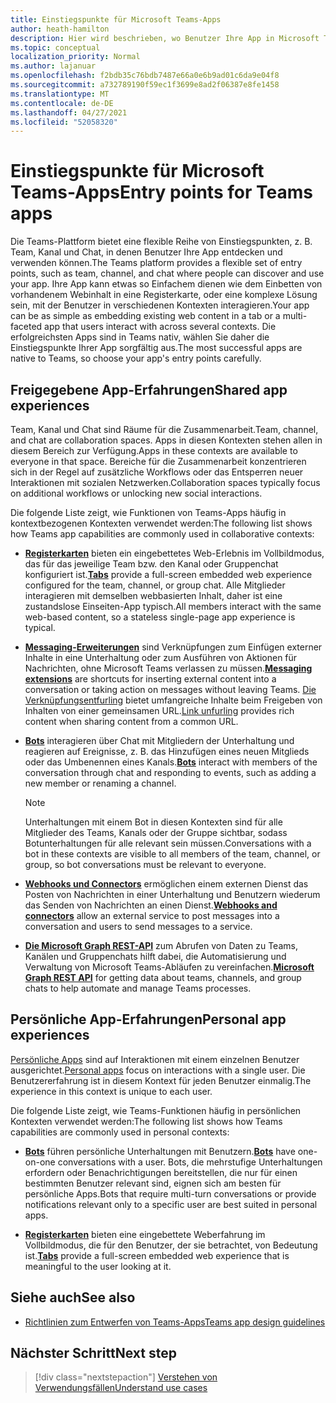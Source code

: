 ```yaml
---
title: Einstiegspunkte für Microsoft Teams-Apps
author: heath-hamilton
description: Hier wird beschrieben, wo Benutzer Ihre App in Microsoft Teams finden und verwenden können.
ms.topic: conceptual
localization_priority: Normal
ms.author: lajanuar
ms.openlocfilehash: f2bdb35c76bdb7487e66a0e6b9ad01c6da9e04f8
ms.sourcegitcommit: a732789190f59ec1f3699e8ad2f06387e8fe1458
ms.translationtype: MT
ms.contentlocale: de-DE
ms.lasthandoff: 04/27/2021
ms.locfileid: "52058320"
---
```

# <a name="entry-points-for-teams-apps"></a><span data-ttu-id="da99d-103">Einstiegspunkte für Microsoft Teams-Apps</span><span class="sxs-lookup"><span data-stu-id="da99d-103">Entry points for Teams apps</span></span>

<span data-ttu-id="da99d-104">Die Teams-Plattform bietet eine flexible Reihe von Einstiegspunkten, z. B. Team, Kanal und Chat, in denen Benutzer Ihre App entdecken und verwenden können.</span><span class="sxs-lookup"><span data-stu-id="da99d-104">The Teams platform provides a flexible set of entry points, such as team, channel, and chat where people can discover and use your app.</span></span> <span data-ttu-id="da99d-105">Ihre App kann etwas so Einfachem dienen wie dem Einbetten von vorhandenem Webinhalt in eine Registerkarte, oder eine komplexe Lösung sein, mit der Benutzer in verschiedenen Kontexten interagieren.</span><span class="sxs-lookup"><span data-stu-id="da99d-105">Your app can be as simple as embedding existing web content in a tab or a multi-faceted app that users interact with across several contexts.</span></span>
<span data-ttu-id="da99d-106">Die erfolgreichsten Apps sind in Teams nativ, wählen Sie daher die Einstiegspunkte Ihrer App sorgfältig aus.</span><span class="sxs-lookup"><span data-stu-id="da99d-106">The most successful apps are native to Teams, so choose your app's entry points carefully.</span></span>

## <a name="shared-app-experiences"></a><span data-ttu-id="da99d-107">Freigegebene App-Erfahrungen</span><span class="sxs-lookup"><span data-stu-id="da99d-107">Shared app experiences</span></span>

<span data-ttu-id="da99d-108">Team, Kanal und Chat sind Räume für die Zusammenarbeit.</span><span class="sxs-lookup"><span data-stu-id="da99d-108">Team, channel, and chat are collaboration spaces.</span></span> <span data-ttu-id="da99d-109">Apps in diesen Kontexten stehen allen in diesem Bereich zur Verfügung.</span><span class="sxs-lookup"><span data-stu-id="da99d-109">Apps in these contexts are available to everyone in that space.</span></span> <span data-ttu-id="da99d-110">Bereiche für die Zusammenarbeit konzentrieren sich in der Regel auf zusätzliche Workflows oder das Entsperren neuer Interaktionen mit sozialen Netzwerken.</span><span class="sxs-lookup"><span data-stu-id="da99d-110">Collaboration spaces typically focus on additional workflows or unlocking new social interactions.</span></span>

<span data-ttu-id="da99d-111">Die folgende Liste zeigt, wie Funktionen von Teams-Apps häufig in kontextbezogenen Kontexten verwendet werden:</span><span class="sxs-lookup"><span data-stu-id="da99d-111">The following list shows how Teams app capabilities are commonly used in collaborative contexts:</span></span>

* <span data-ttu-id="da99d-112">[**Registerkarten**](~/tabs/what-are-tabs.md) bieten ein eingebettetes Web-Erlebnis im Vollbildmodus, das für das jeweilige Team bzw. den Kanal oder Gruppenchat konfiguriert ist.</span><span class="sxs-lookup"><span data-stu-id="da99d-112">[**Tabs**](~/tabs/what-are-tabs.md) provide a full-screen embedded web experience configured for the team, channel, or group chat.</span></span> <span data-ttu-id="da99d-113">Alle Mitglieder interagieren mit demselben webbasierten Inhalt, daher ist eine zustandslose Einseiten-App typisch.</span><span class="sxs-lookup"><span data-stu-id="da99d-113">All members interact with the same web-based content, so a stateless single-page app experience is typical.</span></span>

* <span data-ttu-id="da99d-114">[**Messaging-Erweiterungen**](~/messaging-extensions/what-are-messaging-extensions.md) sind Verknüpfungen zum Einfügen externer Inhalte in eine Unterhaltung oder zum Ausführen von Aktionen für Nachrichten, ohne Microsoft Teams verlassen zu müssen.</span><span class="sxs-lookup"><span data-stu-id="da99d-114">[**Messaging extensions**](~/messaging-extensions/what-are-messaging-extensions.md) are shortcuts for inserting external content into a conversation or taking action on messages without leaving Teams.</span></span> <span data-ttu-id="da99d-115">[Die Verknüpfungsentfurling](~/messaging-extensions/how-to/link-unfurling.md) bietet umfangreiche Inhalte beim Freigeben von Inhalten von einer gemeinsamen URL.</span><span class="sxs-lookup"><span data-stu-id="da99d-115">[Link unfurling](~/messaging-extensions/how-to/link-unfurling.md) provides rich content when sharing content from a common URL.</span></span>

* <span data-ttu-id="da99d-116">[**Bots**](~/bots/what-are-bots.md) interagieren über Chat mit Mitgliedern der Unterhaltung und reagieren auf Ereignisse, z. B. das Hinzufügen eines neuen Mitglieds oder das Umbenennen eines Kanals.</span><span class="sxs-lookup"><span data-stu-id="da99d-116">[**Bots**](~/bots/what-are-bots.md) interact with members of the conversation through chat and responding to events, such as adding a new member or renaming a channel.</span></span> 
   > [!NOTE]
   > <span data-ttu-id="da99d-117">Unterhaltungen mit einem Bot in diesen Kontexten sind für alle Mitglieder des Teams, Kanals oder der Gruppe sichtbar, sodass Botunterhaltungen für alle relevant sein müssen.</span><span class="sxs-lookup"><span data-stu-id="da99d-117">Conversations with a bot in these contexts are visible to all members of the team, channel, or group, so bot conversations must be relevant to everyone.</span></span>

* <span data-ttu-id="da99d-118">[**Webhooks und Connectors**](~/webhooks-and-connectors/what-are-webhooks-and-connectors.md) ermöglichen einem externen Dienst das Posten von Nachrichten in einer Unterhaltung und Benutzern wiederum das Senden von Nachrichten an einen Dienst.</span><span class="sxs-lookup"><span data-stu-id="da99d-118">[**Webhooks and connectors**](~/webhooks-and-connectors/what-are-webhooks-and-connectors.md) allow an external service to post messages into a conversation and users to send messages to a service.</span></span>

* <span data-ttu-id="da99d-119">[**Die Microsoft Graph REST-API**](https://docs.microsoft.com/graph/teams-concept-overview) zum Abrufen von Daten zu Teams, Kanälen und Gruppenchats hilft dabei, die Automatisierung und Verwaltung von Microsoft Teams-Abläufen zu vereinfachen.</span><span class="sxs-lookup"><span data-stu-id="da99d-119">[**Microsoft Graph REST API**](https://docs.microsoft.com/graph/teams-concept-overview) for getting data about teams, channels, and group chats to help automate and manage Teams processes.</span></span>

## <a name="personal-app-experiences"></a><span data-ttu-id="da99d-120">Persönliche App-Erfahrungen</span><span class="sxs-lookup"><span data-stu-id="da99d-120">Personal app experiences</span></span>

<span data-ttu-id="da99d-121">[Persönliche Apps](../concepts/design/personal-apps.md) sind auf Interaktionen mit einem einzelnen Benutzer ausgerichtet.</span><span class="sxs-lookup"><span data-stu-id="da99d-121">[Personal apps](../concepts/design/personal-apps.md) focus on interactions with a single user.</span></span> <span data-ttu-id="da99d-122">Die Benutzererfahrung ist in diesem Kontext für jeden Benutzer einmalig.</span><span class="sxs-lookup"><span data-stu-id="da99d-122">The experience in this context is unique to each user.</span></span>

<span data-ttu-id="da99d-123">Die folgende Liste zeigt, wie Teams-Funktionen häufig in persönlichen Kontexten verwendet werden:</span><span class="sxs-lookup"><span data-stu-id="da99d-123">The following list shows how Teams capabilities are commonly used in personal contexts:</span></span>

* <span data-ttu-id="da99d-124">[**Bots**](~/bots/what-are-bots.md) führen persönliche Unterhaltungen mit Benutzern.</span><span class="sxs-lookup"><span data-stu-id="da99d-124">[**Bots**](~/bots/what-are-bots.md) have one-on-one conversations with a user.</span></span> <span data-ttu-id="da99d-125">Bots, die mehrstufige Unterhaltungen erfordern oder Benachrichtigungen bereitstellen, die nur für einen bestimmten Benutzer relevant sind, eignen sich am besten für persönliche Apps.</span><span class="sxs-lookup"><span data-stu-id="da99d-125">Bots that require multi-turn conversations or provide notifications relevant only to a specific user are best suited in personal apps.</span></span>

* <span data-ttu-id="da99d-126">[**Registerkarten**](~/tabs/what-are-tabs.md) bieten eine eingebettete Weberfahrung im Vollbildmodus, die für den Benutzer, der sie betrachtet, von Bedeutung ist.</span><span class="sxs-lookup"><span data-stu-id="da99d-126">[**Tabs**](~/tabs/what-are-tabs.md) provide a full-screen embedded web experience that is meaningful to the user looking at it.</span></span>

## <a name="see-also"></a><span data-ttu-id="da99d-127">Siehe auch</span><span class="sxs-lookup"><span data-stu-id="da99d-127">See also</span></span>

- [<span data-ttu-id="da99d-128">Richtlinien zum Entwerfen von Teams-Apps</span><span class="sxs-lookup"><span data-stu-id="da99d-128">Teams app design guidelines</span></span>](../concepts/design/design-teams-app-overview.md)

## <a name="next-step"></a><span data-ttu-id="da99d-129">Nächster Schritt</span><span class="sxs-lookup"><span data-stu-id="da99d-129">Next step</span></span>

> [!div class="nextstepaction"]
> [<span data-ttu-id="da99d-130">Verstehen von Verwendungsfällen</span><span class="sxs-lookup"><span data-stu-id="da99d-130">Understand use cases</span></span>](../concepts/design/understand-use-cases.md)
